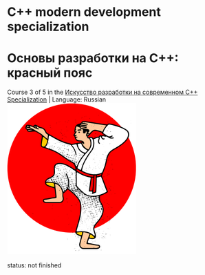 # C++ modern development specialization
# Основы разработки на C++: красный пояс

Course 3 of 5 in the [Искусство разработки на современном C++ Specialization](https://www.coursera.org/learn/c-plus-plus-red) |
Language: Russian
<img src="https://github.com/naumushv/cpp-red-belt/blob/main/red.png" width="300" height="350">

status: not finished
